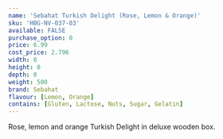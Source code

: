```yaml
---
name: 'Sebahat Turkish Delight (Rose, Lemon & Orange)'
sku: 'HBG-NV-037-03'
available: FALSE
purchase_option: 0
price: 6.99
cost_price: 2.796
width: 0
height: 0
depth: 0
weight: 500
brand: Sebahat
flavour: [Lemon, Orange]
contains: [Gluten, Lactose, Nuts, Sugar, Gelatin]
---
```

Rose, lemon and orange Turkish Delight in deluxe wooden box.